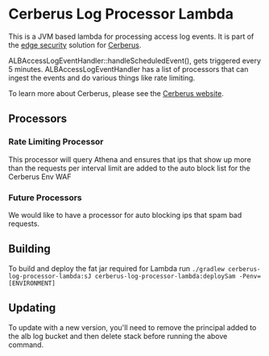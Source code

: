 # Cerberus Log Processor Lambda

This is a JVM based lambda for processing access log events. It is part of the [edge security](http://engineering.nike.com/cerberus/docs/architecture/infrastructure-overview)
solution for [Cerberus](http://engineering.nike.com/cerberus/).

ALBAccessLogEventHandler::handleScheduledEvent(), gets triggered every 5 minutes.
ALBAccessLogEventHandler has a list of processors that can ingest the events and do various things like rate limiting.

To learn more about Cerberus, please see the [Cerberus website](http://engineering.nike.com/cerberus/).

## Processors

### Rate Limiting Processor
This processor will query Athena and ensures that ips that show up more than the requests per interval limit are added to the auto block list for the Cerberus Env WAF

### Future Processors
We would like to have a processor for auto blocking ips that spam bad requests.

## Building

To build and deploy the fat jar required for Lambda run `./gradlew cerberus-log-processor-lambda:sJ cerberus-log-processor-lambda:deploySam -Penv=[ENVIRONMENT]`

## Updating

To update with a new version, you'll need to remove the principal added to the alb log bucket and then delete stack before running the above command.
